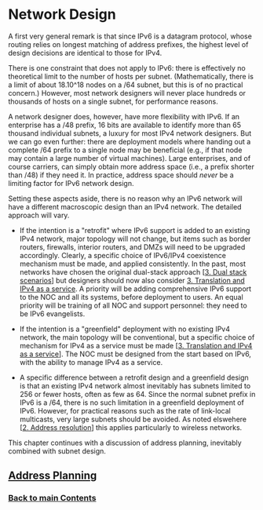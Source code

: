 # Network Design

A first very general remark is that since IPv6 is a datagram protocol,
whose routing relies on longest matching of address prefixes, the
highest level of design decisions are identical to those for IPv4.

There is one constraint that does not apply to IPv6: there is
effectively no theoretical limit to the number of hosts per subnet.
(Mathematically, there is a limit of about 18.10^18 nodes on a
/64 subnet, but this is of no practical concern.) However, most network
designers will never place hundreds or thousands of hosts on a single
subnet, for performance reasons.

A network designer does, however, have more flexibility with IPv6. If an
enterprise has a /48 prefix, 16 bits are available to identify more than
65 thousand individual subnets, a luxury for most IPv4 network
designers. But we can go even further: there are deployment models where
handing out a complete /64 prefix to a single node may be beneficial
(e.g., if that node may contain a large number of virtual machines).
Large enterprises, and of course carriers, can simply obtain more
address space (i.e., a prefix shorter than /48) if they need it.
In practice, address space should _never_ be a limiting factor
for IPv6 network design.

Setting these aspects aside, there is no reason why an IPv6 network will
have a different macroscopic design than an IPv4 network. The detailed
approach will vary.

- If the intention is a "retrofit" where IPv6 support is added to an
  existing IPv4 network, major topology will not change, but items such
  as border routers, firewalls, interior routers, and DMZs will need to
  be upgraded accordingly. Clearly, a specific choice of IPv6/IPv4
  coexistence mechanism must be made, and applied consistently. In the
  past, most networks have chosen the original dual-stack approach
  \[[3. Dual stack scenarios](../3.%20Coexistence%20with%20Legacy%20IPv4/Dual%20stack%20scenarios.md)\]
  but designers should now also consider
  [3. Translation and IPv4 as a service](../3.%20Coexistence%20with%20Legacy%20IPv4/Translation%20and%20IPv4%20as%20a%20service.md).
  A priority will be adding comprehensive IPv6 support to the NOC and
  all its systems, before deployment to users. An equal priority will be
  training of all NOC and support personnel: they need to be IPv6
  evangelists.

- If the intention is a "greenfield" deployment with no existing IPv4
  network, the main topology will be conventional, but a specific choice
  of mechanism for IPv4 as a service must be made
  \[[3. Translation and IPv4 as a service](../3.%20Coexistence%20with%20Legacy%20IPv4/Translation%20and%20IPv4%20as%20a%20service.md)\].
  The NOC must be designed from the start based on IPv6, with the
  ability to manage IPv4 as a service.

- A specific difference between a retrofit design and a greenfield design
  is that an existing IPv4 network almost inevitably has subnets limited
  to 256 or fewer hosts, often as few as 64. Since the normal subnet
  prefix in IPv6 is a /64, there is no such limitation in a greenfield
  deployment of IPv6. However, for
  practical reasons such as the rate of link-local multicasts, very large
  subnets should be avoided. As noted elswehere
  \[[2. Address resolution](../2.%20IPv6%20Basic%20Technology/Address%20resolution.md)\]
  this applies particularly to wireless networks.

This chapter continues with a discussion of address planning, inevitably
combined with subnet design.

## [Address Planning](Address%20Planning.md)

<!-- ## Name (add plain section names like that) -->

<!-- Link lines generated automatically; do not delete -->

### [<ins>Back to main Contents</ins>](../Contents.md)
